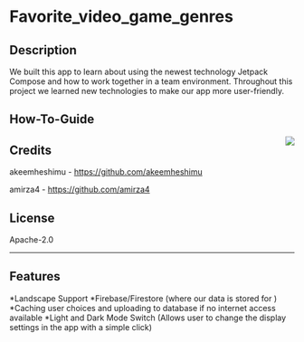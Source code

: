 # Favorite_video_game_genres

## **Description**

We built this app to learn about using the newest technology Jetpack Compose and how to work 
together in a team environment. Throughout this project we learned new technologies to make our app
more user-friendly.


## **How-To-Guide**
<img src="htg.png" align = "right" />



## **Credits**

akeemheshimu - https://github.com/akeemheshimu

amirza4 - https://github.com/amirza4

## **License**

Apache-2.0

----------------------------------------------------------------------------------------

## **Features**
*Landscape Support
*Firebase/Firestore (where our data is stored for )
*Caching user choices and uploading to database if no internet access available
*Light and Dark Mode Switch (Allows user to change the display settings in the app with a simple click)
